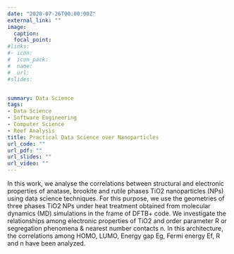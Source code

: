 ```yaml
---
date: "2020-07-26T00:00:00Z"
external_link: ""
image:
  caption: 
  focal_point: 
#links:
#- icon: 
#  icon_pack: 
#  name: 
#  url: 
#slides: 


summary: Data Science
tags:
- Data Science
- Software Engineering
- Computer Science
- Reef Analysis
title: Practical Data Science over Nanoparticles
url_code: ""
url_pdf: ""
url_slides: ""
url_video: ""
---
```


In this work, we analyse the correlations between structural and electronic properties of anatase, brookite and rutile phases TiO2 nanoparticles (NPs) using data science techniques. For this purpose, we use the geometries of three phases TiO2 NPs under heat treatment obtained from molecular dynamics (MD) simulations in the frame of DFTB+ code. We investigate the relationships among electronic properties of TiO2 and order parameter R or segregation phenomena & nearest number contacts n. In this architecture, the correlations among HOMO, LUMO, Energy gap Eg, Fermi energy Ef, R and n have been analyzed. 
